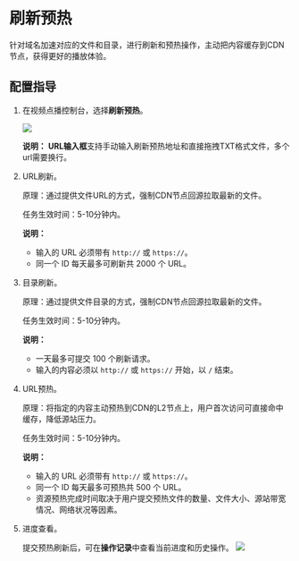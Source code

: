 # 刷新预热

针对域名加速对应的文件和目录，进行刷新和预热操作，主动把内容缓存到CDN节点，获得更好的播放体验。

## 配置指导

1.  在视频点播控制台，选择**刷新预热**。

    ![](http://docs-aliyun.cn-hangzhou.oss.aliyun-inc.com/assets/pic/86098/cn_zh/1542885292902/fff.png)

    **说明：** **URL输入框**支持手动输入刷新预热地址和直接拖拽TXT格式文件，多个url需要换行。

2.  URL刷新。

    原理：通过提供文件URL的方式，强制CDN节点回源拉取最新的文件。

    任务生效时间：5-10分钟内。

    **说明：**

    -   输入的 URL 必须带有 `http://` 或 `https://`。
    -   同一个 ID 每天最多可刷新共 2000 个 URL。
3.  目录刷新。

    原理：通过提供文件目录的方式，强制CDN节点回源拉取最新的文件。

    任务生效时间：5-10分钟内。

    **说明：**

    -   一天最多可提交 100 个刷新请求。
    -   输入的内容必须以 `http://` 或 `https://` 开始，以 `/` 结束。
4.  URL预热。

    原理：将指定的内容主动预热到CDN的L2节点上，用户首次访问可直接命中缓存，降低源站压力。

    任务生效时间：5-10分钟内。

    **说明：**

    -   输入的 URL 必须带有 `http://` 或 `https://`。
    -   同一个 ID 每天最多可预热共 500 个 URL。
    -   资源预热完成时间取决于用户提交预热文件的数量、文件大小、源站带宽情况、网络状况等因素。
5.  进度查看。

    提交预热刷新后，可在**操作记录**中查看当前进度和历史操作。 ![](http://docs-aliyun.cn-hangzhou.oss.aliyun-inc.com/assets/pic/86098/cn_zh/1542885317241/ggg.png)


